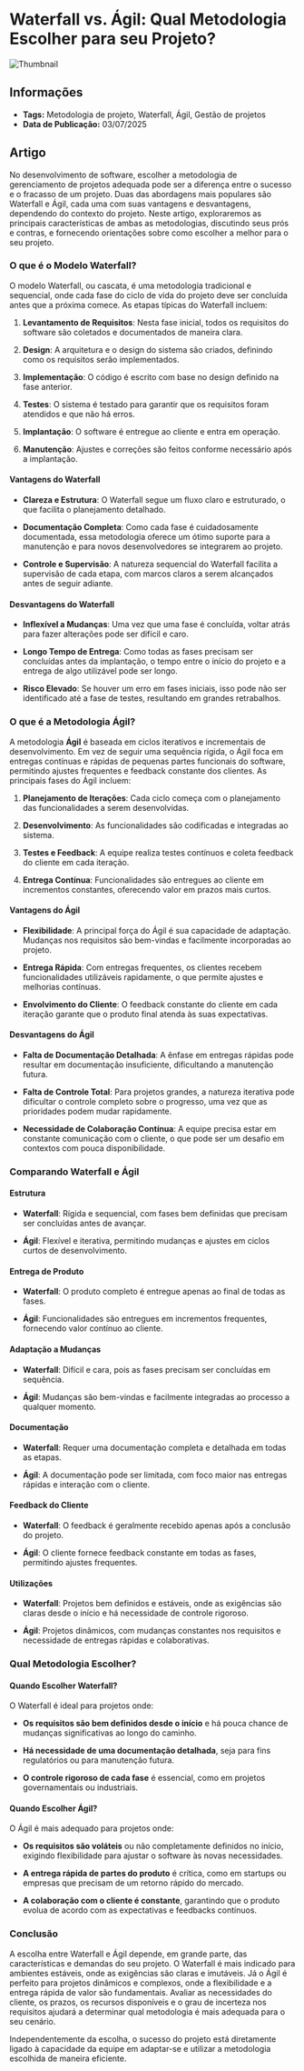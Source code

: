 # Waterfall vs. Ágil: Qual Metodologia Escolher para seu Projeto?

![Thumbnail](.github/thumbnail.jpeg)

## Informações

- **Tags:** Metodologia de projeto, Waterfall, Ágil, Gestão de projetos
- **Data de Publicação:** 03/07/2025  

## Artigo

No desenvolvimento de software, escolher a metodologia de gerenciamento de projetos adequada pode ser a diferença entre o sucesso e o fracasso de um projeto. Duas das abordagens mais populares são Waterfall e Ágil, cada uma com suas vantagens e desvantagens, dependendo do contexto do projeto. Neste artigo, exploraremos as principais características de ambas as metodologias, discutindo seus prós e contras, e fornecendo orientações sobre como escolher a melhor para o seu projeto.

### O que é o Modelo Waterfall?

O modelo Waterfall, ou cascata, é uma metodologia tradicional e sequencial, onde cada fase do ciclo de vida do projeto deve ser concluída antes que a próxima comece. As etapas típicas do Waterfall incluem:

1. **Levantamento de Requisitos**: Nesta fase inicial, todos os requisitos do software são coletados e documentados de maneira clara.

2. **Design**: A arquitetura e o design do sistema são criados, definindo como os requisitos serão implementados.

3. **Implementação**: O código é escrito com base no design definido na fase anterior.

4. **Testes**: O sistema é testado para garantir que os requisitos foram atendidos e que não há erros.

5. **Implantação**: O software é entregue ao cliente e entra em operação.

6. **Manutenção**: Ajustes e correções são feitos conforme necessário após a implantação.

#### Vantagens do Waterfall

- **Clareza e Estrutura**: O Waterfall segue um fluxo claro e estruturado, o que facilita o planejamento detalhado.

- **Documentação Completa**: Como cada fase é cuidadosamente documentada, essa metodologia oferece um ótimo suporte para a manutenção e para novos desenvolvedores se integrarem ao projeto.

- **Controle e Supervisão**: A natureza sequencial do Waterfall facilita a supervisão de cada etapa, com marcos claros a serem alcançados antes de seguir adiante.

#### Desvantagens do Waterfall

- **Inflexível a Mudanças**: Uma vez que uma fase é concluída, voltar atrás para fazer alterações pode ser difícil e caro.

- **Longo Tempo de Entrega**: Como todas as fases precisam ser concluídas antes da implantação, o tempo entre o início do projeto e a entrega de algo utilizável pode ser longo.

- **Risco Elevado**: Se houver um erro em fases iniciais, isso pode não ser identificado até a fase de testes, resultando em grandes retrabalhos.

### O que é a Metodologia Ágil?

A metodologia **Ágil** é baseada em ciclos iterativos e incrementais de desenvolvimento. Em vez de seguir uma sequência rígida, o Ágil foca em entregas contínuas e rápidas de pequenas partes funcionais do software, permitindo ajustes frequentes e feedback constante dos clientes. As principais fases do Ágil incluem:

1. **Planejamento de Iterações**: Cada ciclo começa com o planejamento das funcionalidades a serem desenvolvidas.

2. **Desenvolvimento**: As funcionalidades são codificadas e integradas ao sistema.

3. **Testes e Feedback**: A equipe realiza testes contínuos e coleta feedback do cliente em cada iteração.

4. **Entrega Contínua**: Funcionalidades são entregues ao cliente em incrementos constantes, oferecendo valor em prazos mais curtos.

#### Vantagens do Ágil

- **Flexibilidade**: A principal força do Ágil é sua capacidade de adaptação. Mudanças nos requisitos são bem-vindas e facilmente incorporadas ao projeto.

- **Entrega Rápida**: Com entregas frequentes, os clientes recebem funcionalidades utilizáveis rapidamente, o que permite ajustes e melhorias contínuas.

- **Envolvimento do Cliente**: O feedback constante do cliente em cada iteração garante que o produto final atenda às suas expectativas.

#### Desvantagens do Ágil

- **Falta de Documentação Detalhada**: A ênfase em entregas rápidas pode resultar em documentação insuficiente, dificultando a manutenção futura.

- **Falta de Controle Total**: Para projetos grandes, a natureza iterativa pode dificultar o controle completo sobre o progresso, uma vez que as prioridades podem mudar rapidamente.

- **Necessidade de Colaboração Contínua**: A equipe precisa estar em constante comunicação com o cliente, o que pode ser um desafio em contextos com pouca disponibilidade.

### Comparando Waterfall e Ágil

#### Estrutura

- **Waterfall**: Rígida e sequencial, com fases bem definidas que precisam ser concluídas antes de avançar.

- **Ágil**: Flexível e iterativa, permitindo mudanças e ajustes em ciclos curtos de desenvolvimento.

#### Entrega de Produto

- **Waterfall**: O produto completo é entregue apenas ao final de todas as fases.

- **Ágil**: Funcionalidades são entregues em incrementos frequentes, fornecendo valor contínuo ao cliente.

#### Adaptação a Mudanças

- **Waterfall**: Difícil e cara, pois as fases precisam ser concluídas em sequência.

- **Ágil**: Mudanças são bem-vindas e facilmente integradas ao processo a qualquer momento.

#### Documentação

- **Waterfall**: Requer uma documentação completa e detalhada em todas as etapas.

- **Ágil**: A documentação pode ser limitada, com foco maior nas entregas rápidas e interação com o cliente.

#### Feedback do Cliente

- **Waterfall**: O feedback é geralmente recebido apenas após a conclusão do projeto.

- **Ágil**: O cliente fornece feedback constante em todas as fases, permitindo ajustes frequentes.

#### Utilizações

- **Waterfall**: Projetos bem definidos e estáveis, onde as exigências são claras desde o início e há necessidade de controle rigoroso.

- **Ágil**: Projetos dinâmicos, com mudanças constantes nos requisitos e necessidade de entregas rápidas e colaborativas.

### Qual Metodologia Escolher?

#### Quando Escolher Waterfall?

O Waterfall é ideal para projetos onde:

- **Os requisitos são bem definidos desde o início** e há pouca chance de mudanças significativas ao longo do caminho.

- **Há necessidade de uma documentação detalhada**, seja para fins regulatórios ou para manutenção futura.

- **O controle rigoroso de cada fase** é essencial, como em projetos governamentais ou industriais.

#### Quando Escolher Ágil?

O Ágil é mais adequado para projetos onde:

- **Os requisitos são voláteis** ou não completamente definidos no início, exigindo flexibilidade para ajustar o software às novas necessidades.

- **A entrega rápida de partes do produto** é crítica, como em startups ou empresas que precisam de um retorno rápido do mercado.

- **A colaboração com o cliente é constante**, garantindo que o produto evolua de acordo com as expectativas e feedbacks contínuos.

### Conclusão

A escolha entre Waterfall e Ágil depende, em grande parte, das características e demandas do seu projeto. O Waterfall é mais indicado para ambientes estáveis, onde as exigências são claras e imutáveis. Já o Ágil é perfeito para projetos dinâmicos e complexos, onde a flexibilidade e a entrega rápida de valor são fundamentais. Avaliar as necessidades do cliente, os prazos, os recursos disponíveis e o grau de incerteza nos requisitos ajudará a determinar qual metodologia é mais adequada para o seu cenário.

Independentemente da escolha, o sucesso do projeto está diretamente ligado à capacidade da equipe em adaptar-se e utilizar a metodologia escolhida de maneira eficiente.